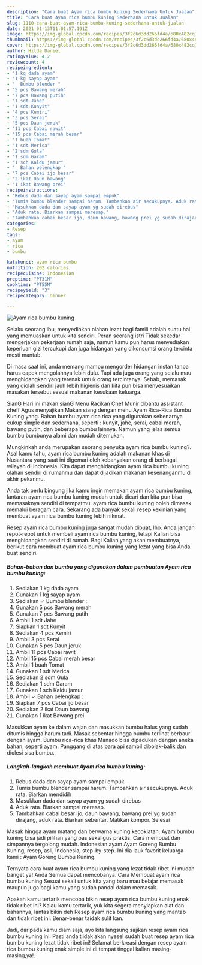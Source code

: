 ```yaml
---
description: "Cara buat Ayam rica bumbu kuning Sederhana Untuk Jualan"
title: "Cara buat Ayam rica bumbu kuning Sederhana Untuk Jualan"
slug: 1110-cara-buat-ayam-rica-bumbu-kuning-sederhana-untuk-jualan
date: 2021-01-13T11:01:57.191Z
image: https://img-global.cpcdn.com/recipes/3f2c6d3dd266fd4a/680x482cq70/ayam-rica-bumbu-kuning-foto-resep-utama.jpg
thumbnail: https://img-global.cpcdn.com/recipes/3f2c6d3dd266fd4a/680x482cq70/ayam-rica-bumbu-kuning-foto-resep-utama.jpg
cover: https://img-global.cpcdn.com/recipes/3f2c6d3dd266fd4a/680x482cq70/ayam-rica-bumbu-kuning-foto-resep-utama.jpg
author: Hilda Daniel
ratingvalue: 4.2
reviewcount: 4
recipeingredient:
- "1 kg dada ayam"
- "1 kg sayap ayam"
- "  Bumbu blender "
- "5 pcs Bawang merah"
- "7 pcs Bawang putih"
- "1 sdt Jahe"
- "1 sdt Kunyit"
- "4 pcs Kemiri"
- "3 pcs Serai"
- "5 pcs Daun jeruk"
- "11 pcs Cabai rawit"
- "15 pcs Cabai merah besar"
- "1 buah Tomat"
- "1 sdt Merica"
- "2 sdm Gula"
- "1 sdm Garam"
- "1 sch Kaldu jamur"
- "  Bahan pelengkap "
- "7 pcs Cabai ijo besar"
- "2 ikat Daun bawang"
- "1 ikat Bawang prei"
recipeinstructions:
- "Rebus dada dan sayap ayam sampai empuk"
- "Tumis bumbu blender sampai harum. Tambahkan air secukupnya. Aduk rata. Biarkan mendidih"
- "Masukkan dada dan sayap ayam yg sudah direbus"
- "Aduk rata. Biarkan sampai meresap."
- "Tambahkan cabai besar ijo, daun bawang, bawang prei yg sudah dirajang, aduk rata. Biarkan sebentar. Matikan kompor. Selesai"
categories:
- Resep
tags:
- ayam
- rica
- bumbu

katakunci: ayam rica bumbu 
nutrition: 202 calories
recipecuisine: Indonesian
preptime: "PT31M"
cooktime: "PT55M"
recipeyield: "3"
recipecategory: Dinner

---
```



![Ayam rica bumbu kuning](https://img-global.cpcdn.com/recipes/3f2c6d3dd266fd4a/680x482cq70/ayam-rica-bumbu-kuning-foto-resep-utama.jpg)

Selaku seorang ibu, menyediakan olahan lezat bagi famili adalah suatu hal yang memuaskan untuk kita sendiri. Peran seorang istri Tidak sekedar mengerjakan pekerjaan rumah saja, namun kamu pun harus menyediakan keperluan gizi tercukupi dan juga hidangan yang dikonsumsi orang tercinta mesti mantab.

Di masa  saat ini, anda memang mampu mengorder hidangan instan tanpa harus capek mengolahnya lebih dulu. Tapi ada juga orang yang selalu mau menghidangkan yang terenak untuk orang tercintanya. Sebab, memasak yang diolah sendiri jauh lebih higienis dan kita pun bisa menyesuaikan masakan tersebut sesuai makanan kesukaan keluarga. 

SianG Hari ini makan sianG Menu Racikan Chef Munir dibantu assistant cheff Agus menyajikan Makan siang dengan menu Ayam Rica-Rica Bumbu Kuning yang. Bahan bumbu ayam rica rica yang digunakan sebenarnya cukup simple dan sederhana, seperti : kunyit, jahe, serai, cabai merah, bawang putih, dan beberapa bumbu lainnya. Namun yang jelas semua bumbu bumbunya alami dan mudah ditemukan.

Mungkinkah anda merupakan seorang penyuka ayam rica bumbu kuning?. Asal kamu tahu, ayam rica bumbu kuning adalah makanan khas di Nusantara yang saat ini digemari oleh kebanyakan orang di berbagai wilayah di Indonesia. Kita dapat menghidangkan ayam rica bumbu kuning olahan sendiri di rumahmu dan dapat dijadikan makanan kesenanganmu di akhir pekanmu.

Anda tak perlu bingung jika kamu ingin memakan ayam rica bumbu kuning, lantaran ayam rica bumbu kuning mudah untuk dicari dan kita pun bisa memasaknya sendiri di tempatmu. ayam rica bumbu kuning boleh dimasak memalui beragam cara. Sekarang ada banyak sekali resep kekinian yang membuat ayam rica bumbu kuning lebih nikmat.

Resep ayam rica bumbu kuning juga sangat mudah dibuat, lho. Anda jangan repot-repot untuk membeli ayam rica bumbu kuning, tetapi Kalian bisa menghidangkan sendiri di rumah. Bagi Kalian yang akan membuatnya, berikut cara membuat ayam rica bumbu kuning yang lezat yang bisa Anda buat sendiri.

<!--inarticleads1-->

##### Bahan-bahan dan bumbu yang digunakan dalam pembuatan Ayam rica bumbu kuning:

1. Sediakan 1 kg dada ayam
1. Gunakan 1 kg sayap ayam
1. Sediakan  ✓ Bumbu blender :
1. Gunakan 5 pcs Bawang merah
1. Gunakan 7 pcs Bawang putih
1. Ambil 1 sdt Jahe
1. Siapkan 1 sdt Kunyit
1. Sediakan 4 pcs Kemiri
1. Ambil 3 pcs Serai
1. Gunakan 5 pcs Daun jeruk
1. Ambil 11 pcs Cabai rawit
1. Ambil 15 pcs Cabai merah besar
1. Ambil 1 buah Tomat
1. Gunakan 1 sdt Merica
1. Sediakan 2 sdm Gula
1. Sediakan 1 sdm Garam
1. Gunakan 1 sch Kaldu jamur
1. Ambil  ✓ Bahan pelengkap :
1. Siapkan 7 pcs Cabai ijo besar
1. Sediakan 2 ikat Daun bawang
1. Gunakan 1 ikat Bawang prei


Masukkan ayam ke dalam wajan dan masukkan bumbu halus yang sudah ditumis hingga harum tadi. Masak sebentar hingga bumbu terlihat berbaur dengan ayam. Bumbu rica-rica khas Manado bisa dipadukan dengan aneka bahan, seperti ayam. Panggang di atas bara api sambil dibolak-balik dan diolesi sisa bumbu. 

<!--inarticleads2-->

##### Langkah-langkah membuat Ayam rica bumbu kuning:

1. Rebus dada dan sayap ayam sampai empuk
1. Tumis bumbu blender sampai harum. Tambahkan air secukupnya. Aduk rata. Biarkan mendidih
1. Masukkan dada dan sayap ayam yg sudah direbus
1. Aduk rata. Biarkan sampai meresap.
1. Tambahkan cabai besar ijo, daun bawang, bawang prei yg sudah dirajang, aduk rata. Biarkan sebentar. Matikan kompor. Selesai


Masak hingga ayam matang dan berwarna kuning kecoklatan. Ayam bumbu kuning bisa jadi pilihan yang pas sekaligus praktis. Cara membuat dan simpannya tergolong mudah. Indonesian ayam Ayam Goreng Bumbu Kuning, resep, asli, Indonesia, step-by-step. Ini dia lauk favorit keluarga kami : Ayam Goreng Bumbu Kuning. 

Ternyata cara buat ayam rica bumbu kuning yang lezat tidak ribet ini mudah banget ya! Anda Semua dapat mencobanya. Cara Membuat ayam rica bumbu kuning Sesuai sekali untuk kita yang baru mau belajar memasak maupun juga bagi kamu yang sudah pandai dalam memasak.

Apakah kamu tertarik mencoba bikin resep ayam rica bumbu kuning enak tidak ribet ini? Kalau kamu tertarik, yuk kita segera menyiapkan alat dan bahannya, lantas bikin deh Resep ayam rica bumbu kuning yang mantab dan tidak ribet ini. Benar-benar taidak sulit kan. 

Jadi, daripada kamu diam saja, ayo kita langsung sajikan resep ayam rica bumbu kuning ini. Pasti anda tiidak akan nyesel sudah buat resep ayam rica bumbu kuning lezat tidak ribet ini! Selamat berkreasi dengan resep ayam rica bumbu kuning enak simple ini di tempat tinggal kalian masing-masing,ya!.

